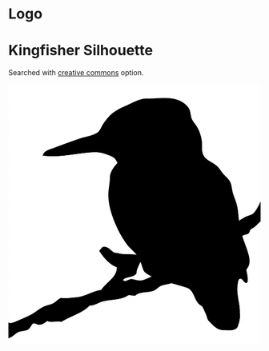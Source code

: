 # Logo

# Kingfisher Silhouette

Searched with [creative commons](https://www.publicdomainpictures.net/fr/view-image.php?image=42404&picture=kingfisher-silhouette-doiseau-illu) option.

![logo](../images/logo/logo_01.jpg)
